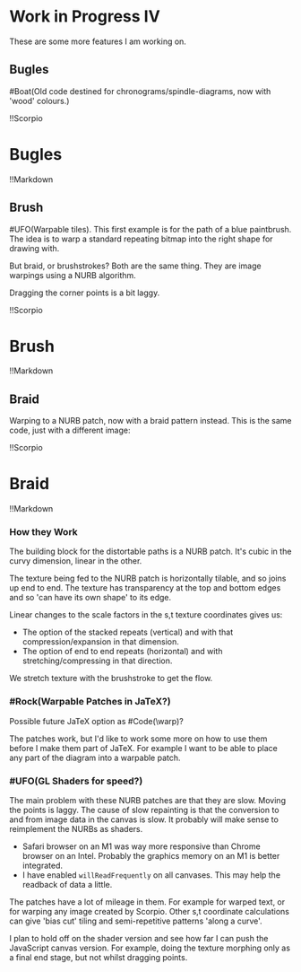 # Work in Progress IV

These are some more features I am working on.

## Bugles

#Boat(Old code destined for chronograms/spindle-diagrams, now with 'wood' colours.)

!!Scorpio
# Bugles
!!Markdown
## Brush
#UFO(Warpable tiles). This first example is for the path of a blue paintbrush. The idea is to warp a standard repeating bitmap into the right shape for drawing with.

But braid, or brushstrokes?  Both are the same thing.  They are image warpings using a NURB algorithm.

Dragging the corner points is a bit laggy.

!!Scorpio
# Brush
!!Markdown

## Braid
Warping to a NURB patch, now with a braid pattern instead. This is the same code, just with a different image:

!!Scorpio
# Braid
!!Markdown

### How they Work

The building block for the distortable paths is a NURB patch.  It's cubic in the curvy dimension, linear in the other.  

The texture being fed to the NURB patch is horizontally tilable, and so joins up end to end.  The texture has transparency at the top and bottom edges and so 'can have its own shape' to its edge.

Linear changes to the scale factors in the s,t texture coordinates gives us:
* The option of the stacked repeats (vertical) and with that compression/expansion in that dimension.
* The option of end to end repeats (horizontal) and with stretching/compressing in that direction.  

We stretch texture with the brushstroke to get the flow. 

### #Rock(Warpable Patches in JaTeX?)

Possible future JaTeX option as #Code(\warp)?

The patches work, but I'd like to work some more on how to use them before I make them part of JaTeX. For example I want to be able to place any part of the diagram into a warpable patch.

### #UFO(GL Shaders for speed?)
The main problem with these NURB patches are that they are slow.  Moving the points is laggy. The cause of slow repainting is that the conversion to and from image data in the canvas is slow.  It probably will make sense to reimplement the NURBs as shaders.

* Safari browser on an M1 was way more responsive than Chrome browser on an Intel. Probably the graphics memory on an M1 is better integrated. 
* I have enabled `willReadFrequently` on all canvases. This may help the readback of data a little.

The patches have a lot of mileage in them.  For example for warped text, or for warping any image created by Scorpio.  Other s,t coordinate calculations can give 'bias cut' tiling and semi-repetitive patterns 'along a curve'.  

I plan to hold off on the shader version and see how far I can push the JavaScript canvas version.  For example, doing the texture morphing only as a final end stage, but not whilst dragging points.


